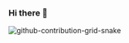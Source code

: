### Hi there 👋

![github-contribution-grid-snake](https://user-images.githubusercontent.com/89356515/178145297-bde12c83-c8aa-4bee-8ebd-54a284139b9c.svg)

<!--
**nxtdxve/nxtdxve** is a ✨ _special_ ✨ repository because its `README.md` (this file) appears on your GitHub profile.

Here are some ideas to get you started:

- 🔭 I’m currently working on ...
- 🌱 I’m currently learning ...
- 👯 I’m looking to collaborate on ...
- 🤔 I’m looking for help with ...
- 💬 Ask me about ...
- 📫 How to reach me: ...
- 😄 Pronouns: ...![Uploading github-contribution-grid-snake.svg…]()

- ⚡ Fun fact: ...
-->

